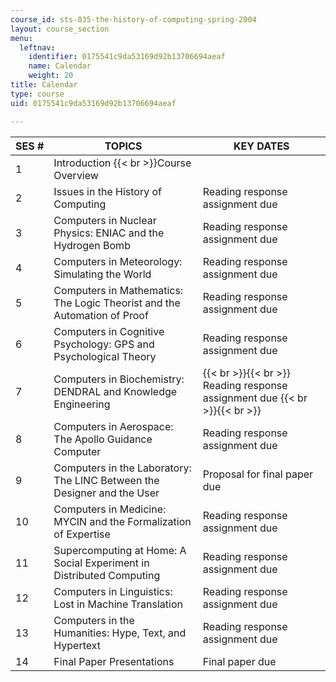 ```yaml
---
course_id: sts-035-the-history-of-computing-spring-2004
layout: course_section
menu:
  leftnav:
    identifier: 0175541c9da53169d92b13706694aeaf
    name: Calendar
    weight: 20
title: Calendar
type: course
uid: 0175541c9da53169d92b13706694aeaf

---
```


| SES # | TOPICS | KEY DATES |
| --- | --- | --- |
| 1 | Introduction  {{< br >}}Course Overview |  |
| 2 | Issues in the History of Computing | Reading response assignment due |
| 3 | Computers in Nuclear Physics: ENIAC and the Hydrogen Bomb | Reading response assignment due |
| 4 | Computers in Meteorology: Simulating the World | Reading response assignment due |
| 5 | Computers in Mathematics: The Logic Theorist and the Automation of Proof | Reading response assignment due |
| 6 | Computers in Cognitive Psychology: GPS and Psychological Theory | Reading response assignment due |
| 7 | Computers in Biochemistry: DENDRAL and Knowledge Engineering |  {{< br >}}{{< br >}} Reading response assignment due {{< br >}}{{< br >}}  |
| 8 | Computers in Aerospace: The Apollo Guidance Computer | Reading response assignment due |
| 9 | Computers in the Laboratory: The LINC Between the Designer and the User | Proposal for final paper due |
| 10 | Computers in Medicine: MYCIN and the Formalization of Expertise | Reading response assignment due |
| 11 | Supercomputing at Home: A Social Experiment in Distributed Computing | Reading response assignment due |
| 12 | Computers in Linguistics: Lost in Machine Translation | Reading response assignment due |
| 13 | Computers in the Humanities: Hype, Text, and Hypertext | Reading response assignment due |
| 14 | Final Paper Presentations | Final paper due